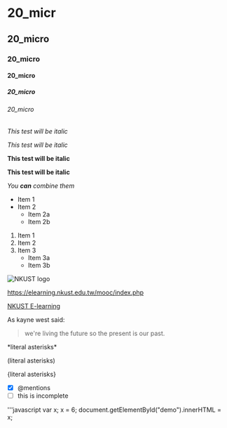 # 20_micr
## 20_micro
### 20_micro
#### 20_micro
##### 20_micro
###### 20_micro

*This test will be italic*

_This test will be italic_

**This test will be italic**

__This test will be italic__

*You **can** combine them*

* Item 1
* Item 2
  * Item 2a
  * Item 2b
 
 1. Item 1
 2. Item 2
 3. Item 3
    * Item 3a
    * Item 3b

![NKUST logo](logo.png"高科大)

<https://elearning.nkust.edu.tw/mooc/index.php>

[NKUST E-learning](https://elearning.nkust.edu.tw/mooc/index.php)

As kayne west said:
> we're living the future so
> the present is our past.


\*literal asterisks\*

\(literal asterisks\)

\{literal asterisks\}

- [x] @mentions
- [ ] this is incomplete

'''javascript
var x;
x = 6;
document.getElementById("demo").innerHTML = x;









